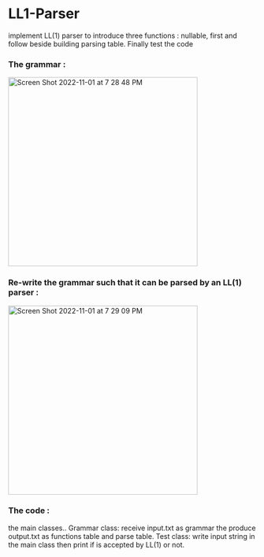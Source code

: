 # LL1-Parser
implement LL(1) parser to introduce three functions : nullable, first and follow beside building parsing table. Finally test the code 

### The grammar :
<img width="384" alt="Screen Shot 2022-11-01 at 7 28 48 PM" src="https://user-images.githubusercontent.com/68879499/199285634-693129a0-d4a2-4e3c-8341-24668a951e6c.png">


### Re-write the grammar such that it can be parsed by an LL(1) parser :
<img width="384" alt="Screen Shot 2022-11-01 at 7 29 09 PM" src="https://user-images.githubusercontent.com/68879499/199285703-3f199c12-dd87-4bf0-b4d5-9df5cd6900f8.png">

### The code :
the main classes..
Grammar class: receive input.txt as grammar the produce output.txt as functions table and parse table.
Test class: write input string in the main class then print if is accepted by LL(1) or not.
